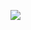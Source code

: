 ![](http://imgcache.tce.fsphere.cn/image/mccdn.qcloud.com/static/img/d9812b5cc94a6323052a0ca35fb31b5d/image.png)